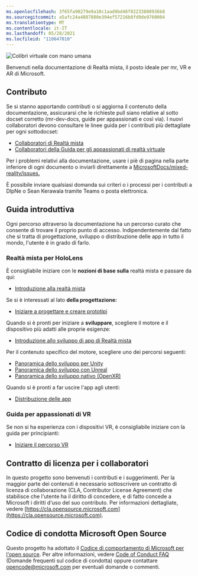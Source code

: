 ```yaml
---
ms.openlocfilehash: 3f65fa90279e9a10c1aad9bd46f02233808936b8
ms.sourcegitcommit: a5afc24a4887880e394ef57216b8fd9de9760004
ms.translationtype: MT
ms.contentlocale: it-IT
ms.lasthandoff: 05/28/2021
ms.locfileid: "110647010"
---
```

![Colibrì virtuale con mano umana](mixed-reality-docs/mr-dev-docs/discover/images/01_MixedReality.png)

Benvenuti nella documentazione di Realtà mista, il posto ideale per mr, VR e AR di Microsoft.

## <a name="contributing"></a>Contributo

Se si stanno apportando contributi o si aggiorna il contenuto della documentazione, assicurarsi che le richieste pull siano relative al sotto docset corretto (mr-dev-docs, guide per appassionati e così via). I nuovi collaboratori devono consultare le linee guida per i contributi più dettagliate per ogni sottodocset:

* [Collaboratori di Realtà mista](mixed-reality-docs/mr-dev-docs/CONTRIBUTING.md)
* [Collaboratori della Guida per gli appassionati di realtà virtuale](enthusiast-guide/CONTRIBUTING.md)

Per i problemi relativi alla documentazione, usare i piè di pagina nella parte inferiore di ogni documento o inviarli direttamente a [MicrosoftDocs/mixed-reality/issues.](https://github.com/MicrosoftDocs/mixed-reality/issues)

È possibile inviare qualsiasi domanda sui criteri o i processi per i contributi a DlpNe o Sean Kerawala tramite Teams o posta elettronica. 

## <a name="getting-started"></a>Guida introduttiva 

Ogni percorso attraverso la documentazione ha un percorso curato che consente di trovare il proprio punto di accesso. Indipendentemente dal fatto che si tratta di progettazione, sviluppo o distribuzione delle app in tutto il mondo, l'utente è in grado di farlo. 

### <a name="mixed-reality-for-hololens"></a>Realtà mista per HoloLens

È consigliabile iniziare con le **nozioni di base sulla** realtà mista e passare da qui:

* [Introduzione alla realtà mista](mixed-reality-docs/mr-dev-docs/discover/get-started-with-mr.md)

Se si è interessati al lato **della progettazione:**

* [Iniziare a progettare e creare prototipi](mixed-reality-docs/mr-dev-docs/design/design.md)

Quando si è pronti per iniziare a **sviluppare**, scegliere il motore e il dispositivo più adatti alle proprie esigenze:

* [Introduzione allo sviluppo di app di Realtà mista](mixed-reality-docs/mr-dev-docs/develop/development.md)

Per il contenuto specifico del motore, scegliere uno dei percorsi seguenti:

* [Panoramica dello sviluppo per Unity](mixed-reality-docs/mr-dev-docs/develop/unity/unity-development-overview.md)
* [Panoramica dello sviluppo con Unreal](mixed-reality-docs/mr-dev-docs/develop/unreal/unreal-development-overview.md)
* [Panoramica dello sviluppo nativo (OpenXR)](mixed-reality-docs/mr-dev-docs/develop/native/directx-development-overview.md)

Quando si è pronti a far uscire l'app agli utenti:

* [Distribuzione delle app](mixed-reality-docs/mr-dev-docs/distribute/distribute-overview.md)

### <a name="vr-enthusiast-guide"></a>Guida per appassionati di VR

Se non si ha esperienza con i dispositivi VR, è consigliabile iniziare con la guida per principianti:

* [Iniziare il percorso VR](enthusiast-guide/vr-journey.md)

## <a name="contributor-license-agreement-cla"></a>Contratto di licenza per i collaboratori

In questo progetto sono benvenuti i contributi e i suggerimenti. Per la maggior parte dei contenuti è necessario sottoscrivere un contratto di licenza di collaborazione (CLA, Contributor License Agreement) che stabilisce che l'utente ha il diritto di concedere, e di fatto concede a Microsoft i diritti d'uso del suo contributo. Per informazioni dettagliate, vedere [https://cla.opensource.microsoft.com](https://cla.opensource.microsoft.com).

## <a name="microsoft-open-source-code-of-conduct"></a>Codice di condotta Microsoft Open Source

Questo progetto ha adottato il [Codice di comportamento di Microsoft per l'open source](https://opensource.microsoft.com/codeofconduct). Per altre informazioni, vedere [Code of Conduct FAQ](https://opensource.microsoft.com/codeofconduct/faq/) (Domande frequenti sul codice di condotta) oppure contattare [opencode@microsoft.com](mailto:opencode@microsoft.com) per eventuali domande o commenti.
